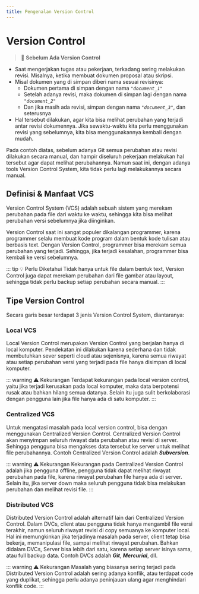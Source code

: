 ```yaml
---
title: Pengenalan Version Control
---
```


# Version Control

> :dart: **Sebelum Ada Version Control**

+ Saat mengerjakan tugas atau pekerjaan, terkadang sering melakukan revisi. Misalnya, ketika membuat dokumen proposal atau skripsi.
+ Misal dokumen yang di simpan diberi nama sesuai revisinya:
   - Dokumen pertama di simpan dengan nama *`"document_1"`*
   - Setelah adanya revisi, maka dokumen di simpan lagi dengan nama *`"document_2"`*
   - Dan jika masih ada revisi, simpan dengan nama *`"document_3"`*, dan seterusnya
+ Hal tersebut dilakukan, agar kita bisa melihat perubahan yang terjadi antar revisi dokumennya. Jika sewaktu-waktu kita perlu menggunakan revisi yang sebelumnya, kita bisa menggunakannya kembali dengan mudah.

Pada contoh diatas, sebelum adanya Git semua perubahan atau revisi dilakukan secara manual, dan hampir diseluruh pekerjaan melakukan hal tersebut agar dapat melihat perubahannya. Namun saat ini, dengan adanya tools Version Control System, kita tidak perlu lagi melakukannya secara manual.

## Definisi & Manfaat VCS

Version Control System (VCS) adalah sebuah sistem yang merekam perubahan pada file dari waktu ke waktu, sehingga kita bisa melihat perubahan versi sebelumnya jika diinginkan.

Version Control saat ini sangat populer dikalangan programmer, karena programmer selalu membuat kode program dalam bentuk kode tulisan atau berbasis text. Dengan Version Control, programmer bisa merekam semua perubahan yang terjadi. Sehingga, jika terjadi kesalahan, programmer bisa kembali ke versi sebelumnya.

::: tip :bulb: Perlu Diketahui
Tidak hanya untuk file dalam bentuk text, Version Control juga dapat merekam perubahan dari file gambar atau layout, sehingga tidak perlu backup setiap perubahan secara manual.
:::

## Tipe Version Control

Secara garis besar terdapat 3 jenis Version Control System, diantaranya:

### Local VCS

Local Version Control merupakan Version Control yang berjalan hanya di local komputer. Pendekatan ini dilakukan karena sederhana dan tidak membutuhkan sever seperti cloud atau sejenisnya, karena semua riwayat atau setiap perubahan versi yang terjadi pada file hanya disimpan di local komputer. 

::: warning :warning: Kekurangan
Terdapat kekurangan pada local version control, yaitu jika terjadi kerusakan pada local komputer, maka data berpotensi rusak atau bahkan hilang semua datanya. Selain itu juga sulit berkolaborasi dengan pengguna lain jika file hanya ada di satu komputer.
:::

### Centralized VCS

Untuk mengatasi masalah pada local version control, bisa dengan menggunakan Centralized Version Control.
Centralized Version Control akan menyimpan seluruh riwayat data perubahan atau revisi di server. Sehingga pengguna bisa mengakses data tersebut ke server untuk melihat file perubahannya. Contoh Centralized Version Control adalah **_Subversion_**.

::: warning :warning: Kekurangan
Kekurangan pada Centralized Version Control adalah jika pengguna offline, pengguna tidak dapat melihat riwayat perubahan pada file, karena riwayat perubahan file hanya ada di server. Selain itu, jika server down maka seluruh pengguna tidak bisa melakukan perubahan dan melihat revisi file.
:::

### Distributed VCS

Distributed Version Control adalah alternatif lain dari Centralized Version Control. Dalam DVCs, client atau pengguna tidak hanya mengambil file versi terakhir, namun seluruh riwayat revisi di copy semuanya ke komputer local. Hal ini memungkinkan jika terjadinya masalah pada server, client tetap bisa bekerja, memanipulasi file, sampai melihat riwayat perubahan. Bahkan didalam DVCs, Server bisa lebih dari satu, karena setiap server isinya sama, atau full backup data.
Contoh DVCs adalah **_Git_**, **_Mercurial_**, dll.

::: warning :warning: Kekurangan
Masalah yang biasanya sering terjadi pada Distributed Version Control adalah sering adanya konflik, atau terdapat code yang duplikat, sehingga perlu adanya peninjauan ulang agar menghindari konflik code.
:::